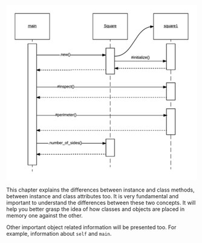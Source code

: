 ![./images/Instance and Class Methods" style="border:1px solid gray; margin: 10px 5px;](./images/main-object-starts-the-exchange-of-messages.png)

This chapter explains the differences between instance and class methods, between instance and class attributes too. It is very fundamental
and important to understand the differences between these two concepts. It will help you better grasp the idea of how classes and objects
are placed in memory one against the other.

Other important object related information will be presented too. For example, information about `self` and `main`.

